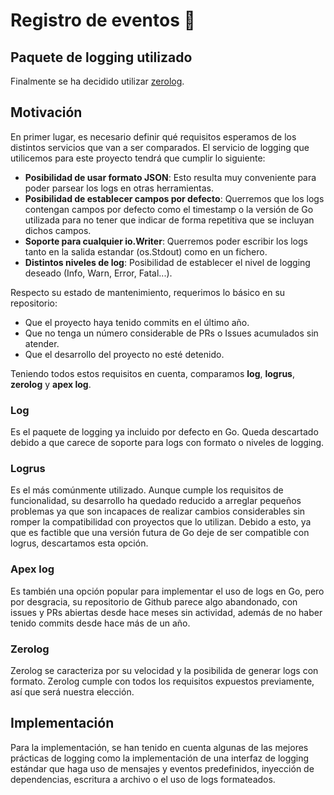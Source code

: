 # Registro de eventos :memo:
## Paquete de logging utilizado
Finalmente se ha decidido utilizar [zerolog](https://github.com/rs/zerolog).
## Motivación
En primer lugar, es necesario definir qué requisitos esperamos de los distintos servicios que van a ser comparados. El servicio de logging que utilicemos para este proyecto tendrá que cumplir lo siguiente:
- **Posibilidad de usar formato JSON**: Esto resulta muy conveniente para poder parsear los logs en otras herramientas.
- **Posibilidad de establecer campos por defecto**: Querremos que los logs contengan campos por defecto como el timestamp o la versión de Go utilizada para no tener que indicar de forma repetitiva que se incluyan dichos campos.
- **Soporte para cualquier io.Writer**: Querremos poder escribir los logs tanto en la salida estandar (os.Stdout) como en un fichero.
- **Distintos niveles de log**: Posibilidad de establecer el nivel de logging deseado (Info, Warn, Error, Fatal...).

Respecto su estado de mantenimiento, requerimos lo básico en su repositorio:
- Que el proyecto haya tenido commits en el último año.
- Que no tenga un número considerable de PRs o Issues acumulados sin atender.
- Que el desarrollo del proyecto no esté detenido.

Teniendo todos estos requisitos en cuenta, comparamos **log**, **logrus**, **zerolog** y **apex log**.
### Log
Es el paquete de logging ya incluido por defecto en Go. Queda descartado debido a que carece de soporte para logs con formato o niveles de logging.
### Logrus
Es el más comúnmente utilizado. Aunque cumple los requisitos de funcionalidad, su desarrollo ha quedado reducido a arreglar pequeños problemas ya que son incapaces de realizar cambios considerables sin romper la compatibilidad con proyectos que lo utilizan. Debido a esto, ya que es factible que una versión futura de Go deje de ser compatible con logrus, descartamos esta opción.
### Apex log
Es también una opción popular para implementar el uso de logs en Go, pero por desgracia, su repositorio de Github parece algo abandonado, con issues y PRs abiertas desde hace meses sin actividad, además de no haber tenido commits desde hace más de un año.

### Zerolog
Zerolog se caracteriza por su velocidad y la posibilida de generar logs con formato. Zerolog cumple con todos los requisitos expuestos previamente, así que será nuestra elección.

## Implementación
Para la implementación, se han tenido en cuenta algunas de las mejores prácticas de logging como la implementación de una interfaz de logging estándar que haga uso de mensajes y eventos predefinidos, inyección de dependencias, escritura a archivo o el uso de logs formateados.
